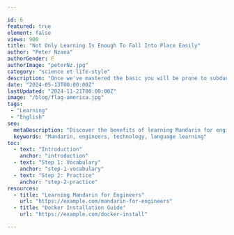 ```yaml
---

id: 6
featured: true
element: false
views: 900
title: "Not Only Learning Is Enough To Fall Into Place Easily"
author: "Peter Nzana"
authorGender: F
authorImage: "peterNz.jpg"
category: "science et life-style"
description: "Once we've mastered the basic you will be prone to subdue the rest , mistake ,right? "
date: "2024-05-13T00:00:00Z"
lastUpdated: "2024-11-21T00:00:00Z"
image: "/blog/flag-america.jpg"
tags:
 - "Learning"
 - "English"
seo:
  metaDescription: "Discover the benefits of learning Mandarin for engineers in a globalized world."
  keywords: "Mandarin, engineers, technology, language learning"
toc:
  - text: "Introduction"
    anchor: "introduction"
  - text: "Step 1: Vocabulary"
    anchor: "step-1-vocabulary"
  - text: "Step 2: Practice"
    anchor: "step-2-practice"
resources:
  - title: "Learning Mandarin for Engineers"
    url: "https://example.com/mandarin-for-engineers"
  - title: "Docker Installation Guide"
    url: "https://example.com/docker-install"

---
```

